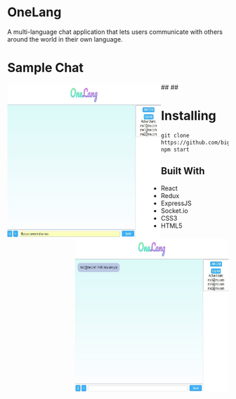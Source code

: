 # OneLang

A multi-language chat application that lets users communicate with others around the world in their own language.

# Sample Chat
##<img src="/public/frenchChat.JPG" align="left" width="350px" height="350px"/>
##<img src="/public/frenchChatResult.JPG" align="right" width="350px" height="350px"/>
# Installing


```
git clone https://github.com/bigal2331/3xtrinsic.git
npm start
```
## Built With

* React
* Redux
* ExpressJS
* Socket.io
* CSS3
* HTML5
